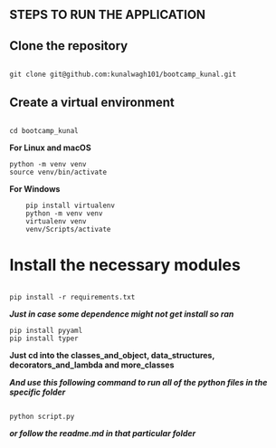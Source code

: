 


## STEPS TO RUN THE APPLICATION

## Clone the repository
```

git clone git@github.com:kunalwagh101/bootcamp_kunal.git

```


## Create a virtual environment

```

cd bootcamp_kunal

```

**For Linux and macOS**
   
```
python -m venv venv
source venv/bin/activate

```

**For Windows**
 
```
    pip install virtualenv
    python -m venv venv
    virtualenv venv
    venv/Scripts/activate

```

# Install the necessary modules

```

pip install -r requirements.txt

```

***Just in case some dependence might not get install so ran***

```
pip install pyyaml
pip install typer

```

**Just cd into the classes_and_object, data_structures, decorators_and_lambda and more_classes**


***And use this following command to run all of the python files in the specific folder***



 
```

python script.py

```

***or follow the readme.md in that particular folder***